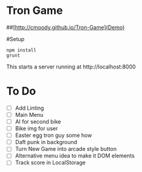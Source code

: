 Tron Game
=========

##[http://cmoody.github.io/Tron-Game](Demo)

#Setup
```node
npm install
grunt
```

This starts a server running at http://localhost:8000

# To Do
- [ ] Add Linting
- [ ] Main Menu
- [ ] AI for second bike
- [ ] Bike img for user
- [ ] Easter egg tron guy some how
- [ ] Daft punk in background
- [ ] Turn New Game into arcade style button
- [ ] Alternative menu idea to make it DOM elements
- [ ] Track score in LocalStorage